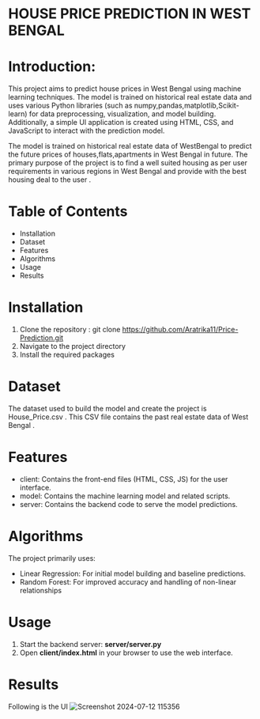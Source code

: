 # HOUSE PRICE PREDICTION IN WEST BENGAL

# **Introduction:**
This project aims to predict house prices in West Bengal using machine learning techniques. The model is trained on historical real estate data and uses various Python libraries (such as numpy,pandas,matplotlib,Scikit-learn) for data preprocessing, visualization, and model building. 
Additionally, a simple UI application is created using HTML, CSS, and JavaScript to interact with the prediction model.

The model is trained on historical real estate data of WestBengal to predict the future prices of houses,flats,apartments in West Bengal in future.
The primary purpose of the project is to find a well suited housing as per user requirements in various regions in West Bengal and provide with the best housing deal to the user .

# Table of Contents
  * Installation
  * Dataset
  * Features
  * Algorithms
  * Usage
  * Results
# Installation

 1. Clone the repository : git clone https://github.com/Aratrika11/Price-Prediction.git
 2. Navigate to the project directory
 3. Install the required packages

# Dataset
The dataset used to build the model and create the project is House_Price.csv . This CSV file contains the past real estate data of West Bengal .

# Features

- client: Contains the front-end files (HTML, CSS, JS) for the user interface.
- model: Contains the machine learning model and related scripts.
- server: Contains the backend code to serve the model predictions.

# Algorithms

The project primarily uses:
- Linear Regression: For initial model building and baseline predictions.
- Random Forest: For improved accuracy and handling of non-linear relationships

# Usage 
1. Start the backend server: **server/server.py**
2. Open **client/index.html** in your browser to use the web interface.

# Results 
 Following is the UI 
 ![Screenshot 2024-07-12 115356](https://github.com/user-attachments/assets/36fefbee-1c4d-4ba9-b15c-c4453d560863)

